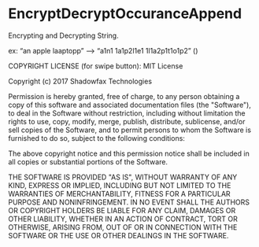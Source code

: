 # EncryptDecryptOccuranceAppend

Encrypting and Decrypting String.

ex: “an apple laaptopp” --> “a1n1 1a1p2l1e1 1l1a2p1t1o1p2” (<alphabet><adjacent alphabet
count>)

COPYRIGHT LICENSE (for swipe button):
MIT License

Copyright (c) 2017 Shadowfax Technologies

Permission is hereby granted, free of charge, to any person obtaining a copy
of this software and associated documentation files (the "Software"), to deal
in the Software without restriction, including without limitation the rights
to use, copy, modify, merge, publish, distribute, sublicense, and/or sell
copies of the Software, and to permit persons to whom the Software is
furnished to do so, subject to the following conditions:

The above copyright notice and this permission notice shall be included in all
copies or substantial portions of the Software.

THE SOFTWARE IS PROVIDED "AS IS", WITHOUT WARRANTY OF ANY KIND, EXPRESS OR
IMPLIED, INCLUDING BUT NOT LIMITED TO THE WARRANTIES OF MERCHANTABILITY,
FITNESS FOR A PARTICULAR PURPOSE AND NONINFRINGEMENT. IN NO EVENT SHALL THE
AUTHORS OR COPYRIGHT HOLDERS BE LIABLE FOR ANY CLAIM, DAMAGES OR OTHER
LIABILITY, WHETHER IN AN ACTION OF CONTRACT, TORT OR OTHERWISE, ARISING FROM,
OUT OF OR IN CONNECTION WITH THE SOFTWARE OR THE USE OR OTHER DEALINGS IN THE
SOFTWARE.
